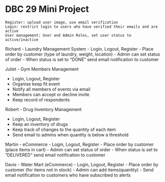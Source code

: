 # DBC 29 Mini Project

```
Register: upload user image, use email verification
Login: restrict login to users who have verified their emails and are active
User management: User and Admin Roles, set user status to active/inactive
```

Richard - Laundry Management System
	- Login, Logout, Register
	- Place order by customer (type of laundry, weight, location)
	- Admin can set status of order
	- When status is set to “DONE” send email notification to customer

Juliet - Gym Members Management
- Login, Logout, Register
- Organise keep fit event
- Notify all members of events via email
- Members can accept or decline invite 
- Keep record of respondents

Robert - Drug Inventory Management 
- Login, Logout, Register
- Keep an inventory of drugs
- Keep track of changes to the quantity of each item
- Send email to admins when quantity is below a threshold

Martin - eCommerce 
	- Login, Logout, Register
	- Place order by customer (place items in cart)
	- Admin can set status of order
	- When status is set to “DELIVERED” send email notification to customer

Davis -  Water Mart (eCommerce) 
	- Login, Logout, Register
	- Place order by customer (for items not in stock)
	- Admin can add items(quantity) 
	- Send email notification to customers who have subscribed to alerts
